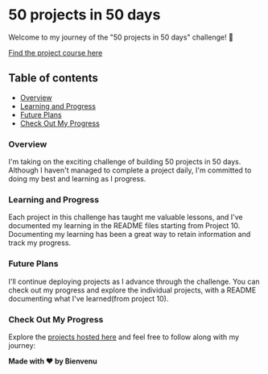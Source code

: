 # 50 projects in 50 days

Welcome to my journey of the "50 projects in 50 days" challenge! 🚀

[Find the project course here](https://50projects50days.com/)

## Table of contents

  - [Overview](#overview)
  - [Learning and Progress](#learning-and-progress)
  - [Future Plans](#future-plans)
  - [Check Out My Progress](#check-out-my-progress)

### Overview

I'm taking on the exciting challenge of building 50 projects in 50 days. Although I haven't managed to complete a project daily, I'm committed to doing my best and learning as I progress.

### Learning and Progress

Each project in this challenge has taught me valuable lessons, and I've documented my learning in the README files starting from Project 10. Documenting my learning has been a great way to retain information and track my progress.

### Future Plans

I'll continue deploying projects as I advance through the challenge. You can check out my progress and explore the individual projects, with a README documenting what I've learned(from project 10).

### Check Out My Progress

Explore the [projects hosted here](https://50-projects-in-50days.vercel.app/) and feel free to follow along with my journey:


**Made with ❤️ by Bienvenu**

